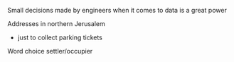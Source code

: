 Small decisions made by engineers when it comes to data is a great power

Addresses in northern Jerusalem
* just to collect parking tickets

Word choice
settler/occupier
